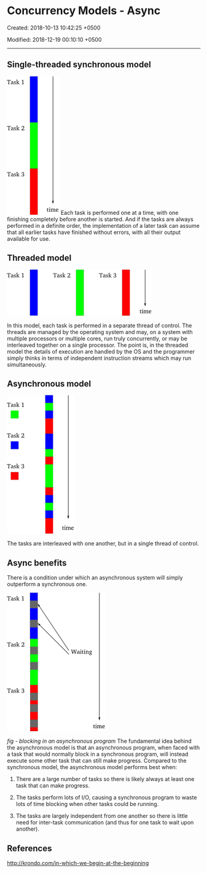 # Concurrency Models - Async

Created: 2018-10-13 10:42:25 +0500

Modified: 2018-12-19 00:10:10 +0500

---

## Single-threaded synchronous model

![image](media/Concurrency-Models---Async-image1.png)
Each task is performed one at a time, with one finishing completely before another is started. And if the tasks are always performed in a definite order, the implementation of a later task can assume that all earlier tasks have finished without errors, with all their output available for use.
## Threaded model

![image](media/Concurrency-Models---Async-image2.png)

In this model, each task is performed in a separate thread of control. The threads are managed by the operating system and may, on a system with multiple processors or multiple cores, run truly concurrently, or may be interleaved together on a single processor. The point is, in the threaded model the details of execution are handled by the OS and the programmer simply thinks in terms of independent instruction streams which may run simultaneously.
## Asynchronous model

![image](media/Concurrency-Models---Async-image3.png)

The tasks are interleaved with one another, but in a single thread of control.
## Async benefits

There is a condition under which an asynchronous system will simply outperform a synchronous one.

![image](media/Concurrency-Models---Async-image4.png)

*fig - blocking in an asynchronous program*
The fundamental idea behind the asynchronous model is that an asynchronous program, when faced with a task that would normally block in a synchronous program, will instead execute some other task that can still make progress.
Compared to the synchronous model, the asynchronous model performs best when:

1.  There are a large number of tasks so there is likely always at least one task that can make progress.

2.  The tasks perform lots of I/O, causing a synchronous program to waste lots of time blocking when other tasks could be running.

3.  The tasks are largely independent from one another so there is little need for inter-task communication (and thus for one task to wait upon another).
## References

<http://krondo.com/in-which-we-begin-at-the-beginning>


